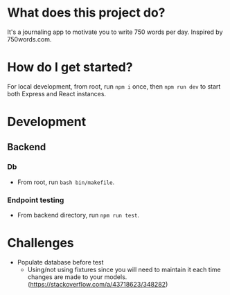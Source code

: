 # What does this project do?

It's a journaling app to motivate you to write 750 words per day. Inspired by 750words.com.

# How do I get started?

For local development, from root, run `npm i` once, then `npm run dev` to start both Express and React instances.

# Development

## Backend

### Db

- From root, run `bash bin/makefile`.

### Endpoint testing

- From backend directory, run `npm run test`.

# Challenges

- Populate database before test
  - Using/not using fixtures since you will need to maintain it each time changes are made to your models. (https://stackoverflow.com/a/43718623/348282)